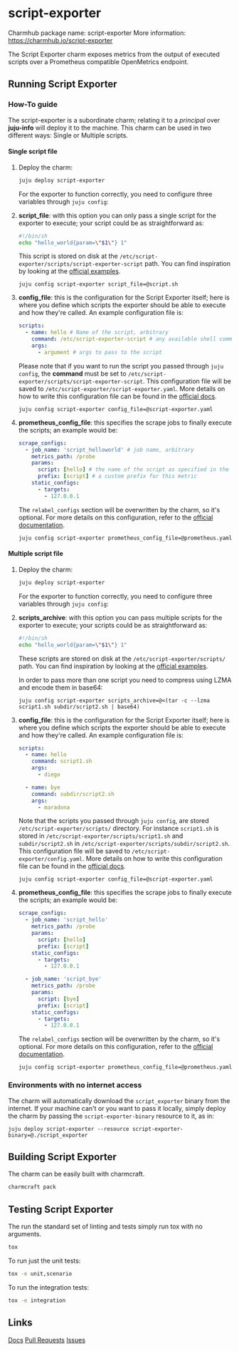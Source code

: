 # script-exporter

Charmhub package name: script-exporter
More information: https://charmhub.io/script-exporter

The Script Exporter charm exposes metrics from the output of executed scripts over a Prometheus compatible OpenMetrics endpoint.

## Running Script Exporter


### How-To guide

The script-exporter is a subordinate charm; relating it to a *principal* over **juju-info** will deploy it to the machine. This charm can be used in two different ways: Single or Multiple scripts.


#### Single script file

1. Deploy the charm:

    ```sh
    juju deploy script-exporter
    ```

    For the exporter to function correctly, you need to configure three variables through `juju config`:

2. **script_file**: with this option you can only pass a single script for the exporter to execute; your script could be as straightforward as:
    ```sh
    #!/bin/sh
    echo "hello_world{param=\"$1\"} 1"
    ```
    This script is stored on disk at the `/etc/script-exporter/scripts/script-exporter-script` path.
    You can find inspiration by looking at the [official examples](https://github.com/ricoberger/script_exporter/tree/main/examples).


    ```shell
    juju config script-exporter script_file=@script.sh
    ```

3. **config_file**: this is the configuration for the Script Exporter itself; here is where you define which scripts the exporter should be able to execute and how they're called. An example configuration file is:
    ```yaml
    scripts:
      - name: hello # Name of the script, arbitrary
        command: /etc/script-exporter-script # any available shell command, or `/etc/script-exporter-script` for the custom one
        args:
          - argument # args to pass to the script
    ```
    Please note that if you want to run the script you passed through `juju config`, the **command** must be set to `/etc/script-exporter/scripts/script-exporter-script`.
    This configuration file will be saved to `/etc/script-exporter/script-exporter.yaml`.
    More details on how to write this configuration file can be found in the [official docs](https://github.com/ricoberger/script_exporter/tree/main#usage-and-configuration).


    ```shell
    juju config script-exporter config_file=@script-exporter.yaml
    ```

4. **prometheus_config_file**: this specifies the scrape jobs to finally execute the scripts; an example would be:
    ```yaml
    scrape_configs:
      - job_name: 'script_helloworld' # job name, arbitrary
        metrics_path: /probe
        params:
          script: [hello] # the name of the script as specified in the *config_file*
          prefix: [script] # a custom prefix for this metric
        static_configs:
          - targets:
            - 127.0.0.1
    ```
    The `relabel_configs` section will be overwritten by the charm, so it's optional.
    For more details on this configuration, refer to the [official documentation](https://github.com/ricoberger/script_exporter/tree/main#prometheus-configuration).


    ```shell
    juju config script-exporter prometheus_config_file=@prometheus.yaml
    ```

#### Multiple script file

1. Deploy the charm:

    ```sh
    juju deploy script-exporter
    ```

    For the exporter to function correctly, you need to configure three variables through `juju config`:

2. **scripts_archive**: with this option you can pass multiple scripts for the exporter to execute; your scripts could be as straightforward as:
    ```sh
    #!/bin/sh
    echo "hello_world{param=\"$1\"} 1"
    ```
    These scripts are stored on disk at the `/etc/script-exporter/scripts/` path.
    You can find inspiration by looking at the [official examples](https://github.com/ricoberger/script_exporter/tree/main/examples).

    In order to pass more than one script you need to compress using LZMA and encode them in base64:

    ```shell
    juju config script-exporter scripts_archive=@<(tar -c --lzma script1.sh subdir/script2.sh | base64)
    ```

3. **config_file**: this is the configuration for the Script Exporter itself; here is where you define which scripts the exporter should be able to execute and how they're called. An example configuration file is:
    ```yaml
    scripts:
      - name: hello
        command: script1.sh
        args:
          - diego

      - name: bye
        command: subdir/script2.sh
        args:
          - maradona
    ```
    Note that the scripts you passed through `juju config`, are stored `/etc/script-exporter/scripts/` directory. For instance `script1.sh` is stored in `/etc/script-exporter/scripts/script1.sh` and `subdir/script2.sh` in `/etc/script-exporter/scripts/subdir/script2.sh`.
    This configuration file will be saved to `/etc/script-exporter/config.yaml`.
    More details on how to write this configuration file can be found in the [official docs](https://github.com/ricoberger/script_exporter/tree/main#usage-and-configuration).


    ```shell
    juju config script-exporter config_file=@script-exporter.yaml
    ```

4. **prometheus_config_file**: this specifies the scrape jobs to finally execute the scripts; an example would be:
    ```yaml
    scrape_configs:
      - job_name: 'script_hello'
        metrics_path: /probe
        params:
          script: [hello]
          prefix: [script]
        static_configs:
          - targets:
            - 127.0.0.1

      - job_name: 'script_bye'
        metrics_path: /probe
        params:
          script: [bye]
          prefix: [script]
        static_configs:
          - targets:
            - 127.0.0.1
    ```
    The `relabel_configs` section will be overwritten by the charm, so it's optional.
    For more details on this configuration, refer to the [official documentation](https://github.com/ricoberger/script_exporter/tree/main#prometheus-configuration).


    ```shell
    juju config script-exporter prometheus_config_file=@prometheus.yaml
    ```

### Environments with no internet access

The charm will automatically download the `script_exporter` binary from the internet. If your machine can't or you want to pass it locally, simply deploy the charm by passing the `script-exporter-binary` resource to it, as in:

```
juju deploy script-exporter --resource script-exporter-binary=@./script_exporter
```


## Building Script Exporter

The charm can be easily built with charmcraft.
```sh
charmcraft pack
```

## Testing Script Exporter

The run the standard set of linting and tests simply run tox with no arguments.

```sh
tox
```

To run just the unit tests:

```sh
tox -e unit,scenario
```

To run the integration tests:

```sh
tox -e integration
```

## Links
[Docs](https://charmhub.io/script-exporter)
[Pull Requests](https://github.com/canonical/script-exporter-operator/pulls)
[Issues](https://github.com/canonical/script-exporter-operator/issues)
